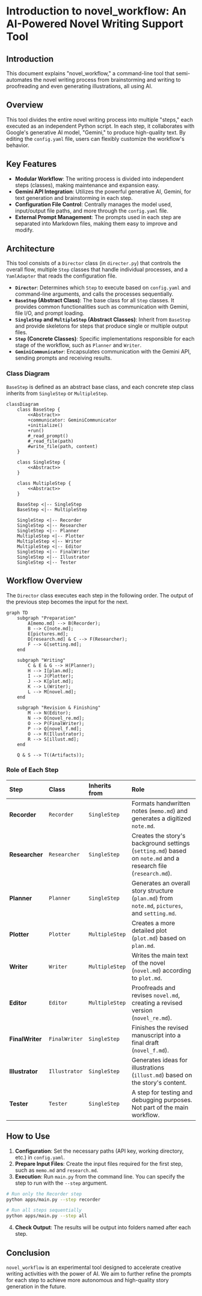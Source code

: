 # Introduction to novel_workflow: An AI-Powered Novel Writing Support Tool

## Introduction

This document explains "novel_workflow," a command-line tool that semi-automates the novel writing process from brainstorming and writing to proofreading and even generating illustrations, all using AI.

## Overview

This tool divides the entire novel writing process into multiple "steps," each executed as an independent Python script. In each step, it collaborates with Google's generative AI model, "Gemini," to produce high-quality text. By editing the `config.yaml` file, users can flexibly customize the workflow's behavior.

## Key Features

- **Modular Workflow**: The writing process is divided into independent steps (classes), making maintenance and expansion easy.
- **Gemini API Integration**: Utilizes the powerful generative AI, Gemini, for text generation and brainstorming in each step.
- **Configuration File Control**: Centrally manages the model used, input/output file paths, and more through the `config.yaml` file.
- **External Prompt Management**: The prompts used in each step are separated into Markdown files, making them easy to improve and modify.

## Architecture

This tool consists of a `Director` class (in `directer.py`) that controls the overall flow, multiple `Step` classes that handle individual processes, and a `YamlAdapter` that reads the configuration file.

- **`Director`**: Determines which `Step` to execute based on `config.yaml` and command-line arguments, and calls the processes sequentially.
- **`BaseStep` (Abstract Class)**: The base class for all `Step` classes. It provides common functionalities such as communication with Gemini, file I/O, and prompt loading.
- **`SingleStep` and `MultipleStep` (Abstract Classes)**: Inherit from `BaseStep` and provide skeletons for steps that produce single or multiple output files.
- **`Step` (Concrete Classes)**: Specific implementations responsible for each stage of the workflow, such as `Planner` and `Writer`.
- **`GeminiCommunicator`**: Encapsulates communication with the Gemini API, sending prompts and receiving results.

### Class Diagram

`BaseStep` is defined as an abstract base class, and each concrete step class inherits from `SingleStep` or `MultipleStep`.

```mermaid
classDiagram
    class BaseStep {
        <<Abstract>>
        +communicator: GeminiCommunicator
        +initialize()
        +run()
        #_read_prompt()
        #_read_file(path)
        #write_file(path, content)
    }

    class SingleStep {
        <<Abstract>>
    }

    class MultipleStep {
        <<Abstract>>
    }

    BaseStep <|-- SingleStep
    BaseStep <|-- MultipleStep

    SingleStep <|-- Recorder
    SingleStep <|-- Researcher
    SingleStep <|-- Planner
    MultipleStep <|-- Plotter
    MultipleStep <|-- Writer
    MultipleStep <|-- Editor
    SingleStep <|-- FinalWriter
    SingleStep <|-- Illustrator
    SingleStep <|-- Tester
```

## Workflow Overview

The `Director` class executes each step in the following order. The output of the previous step becomes the input for the next.

```mermaid
graph TD
    subgraph "Preparation"
        A[memo.md] --> B(Recorder);
        B --> C[note.md];
        E[pictures.md];
        D[research.md] & C --> F(Researcher);
        F --> G[setting.md];
    end

    subgraph "Writing"
        C & E & G --> H(Planner);
        H --> I[plan.md];
        I --> J(Plotter);
        J --> K[plot.md];
        K --> L(Writer);
        L --> M[novel.md];
    end

    subgraph "Revision & Finishing"
        M --> N(Editor);
        N --> O[novel_re.md];
        O --> P(FinalWriter);
        P --> Q[novel_f.md];
        O --> R(Illustrator);
        R --> S[illust.md];
    end

    Q & S --> T((Artifacts));
```

### Role of Each Step

| Step | Class | Inherits from | Role |
|:---|:---|:---|:---|
| **Recorder** | `Recorder` | `SingleStep` | Formats handwritten notes (`memo.md`) and generates a digitized `note.md`. |
| **Researcher** | `Researcher` | `SingleStep` | Creates the story's background settings (`setting.md`) based on `note.md` and a research file (`research.md`). |
| **Planner** | `Planner` | `SingleStep` | Generates an overall story structure (`plan.md`) from `note.md`, `pictures`, and `setting.md`. |
| **Plotter** | `Plotter` | `MultipleStep` | Creates a more detailed plot (`plot.md`) based on `plan.md`. |
| **Writer** | `Writer` | `MultipleStep` | Writes the main text of the novel (`novel.md`) according to `plot.md`. |
| **Editor** | `Editor` | `MultipleStep` | Proofreads and revises `novel.md`, creating a revised version (`novel_re.md`). |
| **FinalWriter** | `FinalWriter` | `SingleStep` | Finishes the revised manuscript into a final draft (`novel_f.md`). |
| **Illustrator** | `Illustrator` | `SingleStep` | Generates ideas for illustrations (`illust.md`) based on the story's content. |
| **Tester** | `Tester` | `SingleStep` | A step for testing and debugging purposes. Not part of the main workflow. |

## How to Use

1.  **Configuration**: Set the necessary paths (API key, working directory, etc.) in `config.yaml`.
2.  **Prepare Input Files**: Create the input files required for the first step, such as `memo.md` and `research.md`.
3.  **Execution**: Run `main.py` from the command line. You can specify the step to run with the `--step` argument.

```bash
# Run only the Recorder step
python apps/main.py --step recorder

# Run all steps sequentially
python apps/main.py --step all
```

4.  **Check Output**: The results will be output into folders named after each step.

## Conclusion

`novel_workflow` is an experimental tool designed to accelerate creative writing activities with the power of AI. We aim to further refine the prompts for each step to achieve more autonomous and high-quality story generation in the future.